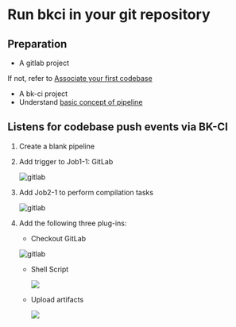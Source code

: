# Run bkci in your git repository

## Preparation
* A gitlab project

If not, refer to [Associate your first codebase](link-first-repo.md)

* A bk-ci project
* Understand [basic concept of pipeline](../overview/learn-pipeline-in-5-min.md)

## Listens for codebase push events via BK-CI
1. Create a blank pipeline

2. Add trigger to Job1-1: GitLab

   ![gitlab](https://bkdocs-1252002024.file.myqcloud.com/ZH/6.0/%E6%8C%81%E7%BB%AD%E9%9B%86%E6%88%90%E5%B9%B3%E5%8F%B0/%E4%BA%A7%E5%93%81%E7%99%BD%E7%9A%AE%E4%B9%A6/assets/quickstart_4.png)

3. Add Job2-1 to perform compilation tasks

   ![gitlab](https://bkdocs-1252002024.file.myqcloud.com/ZH/6.0/%E6%8C%81%E7%BB%AD%E9%9B%86%E6%88%90%E5%B9%B3%E5%8F%B0/%E4%BA%A7%E5%93%81%E7%99%BD%E7%9A%AE%E4%B9%A6/assets/quickstart_5.png)

4. Add the following three plug-ins:   

   * Checkout GitLab

   

   ![gitlab](https://bkdocs-1252002024.file.myqcloud.com/ZH/6.0/%E6%8C%81%E7%BB%AD%E9%9B%86%E6%88%90%E5%B9%B3%E5%8F%B0/%E4%BA%A7%E5%93%81%E7%99%BD%E7%9A%AE%E4%B9%A6/assets/quickstart_7.png)

   * Shell Script

     

     ![](https://bkdocs-1252002024.file.myqcloud.com/ZH/6.0/%E6%8C%81%E7%BB%AD%E9%9B%86%E6%88%90%E5%B9%B3%E5%8F%B0/%E4%BA%A7%E5%93%81%E7%99%BD%E7%9A%AE%E4%B9%A6/assets/quickstart_8.png)

   * Upload artifacts

     
     
     ![](https://bkdocs-1252002024.file.myqcloud.com/ZH/6.0/%E6%8C%81%E7%BB%AD%E9%9B%86%E6%88%90%E5%B9%B3%E5%8F%B0/%E4%BA%A7%E5%93%81%E7%99%BD%E7%9A%AE%E4%B9%A6/assets/quickstart_9.png)

